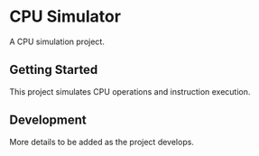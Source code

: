 # CPU Simulator

A CPU simulation project.

## Getting Started

This project simulates CPU operations and instruction execution.

## Development

More details to be added as the project develops.